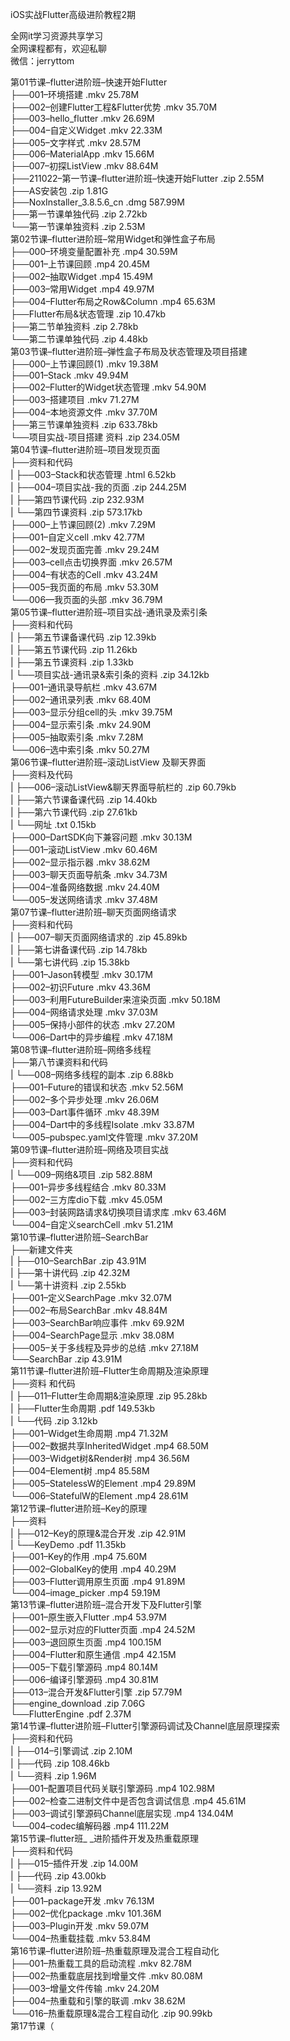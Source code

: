 iOS实战Flutter高级进阶教程2期

全网it学习资源共享学习<br>全网课程都有，欢迎私聊<br>微信：jerryttom<br>

第01节课–flutter进阶班–快速开始Flutter<br> ├──001–环境搭建 .mkv 25.78M<br> ├──002–创建Flutter工程&amp;Flutter优势 .mkv 35.70M<br> ├──003–hello_flutter .mkv 26.69M<br> ├──004–自定义Widget .mkv 22.33M<br> ├──005–文字样式 .mkv 28.57M<br> ├──006–MaterialApp .mkv 15.66M<br> ├──007–初探ListView .mkv 88.64M<br> ├──211022–第一节课–flutter进阶班–快速开始Flutter .zip 2.55M<br> ├──AS安装包 .zip 1.81G<br> ├──NoxInstaller_3.8.5.6_cn .dmg 587.99M<br> ├──第一节课单独代码 .zip 2.72kb<br> └──第一节课单独资料 .zip 2.53M<br> 第02节课–flutter进阶班–常用Widget和弹性盒子布局<br> ├──000–环境变量配置补充 .mp4 30.59M<br> ├──001–上节课回顾 .mp4 20.45M<br> ├──002–抽取Widget .mp4 15.49M<br> ├──003–常用Widget .mp4 49.97M<br> ├──004–Flutter布局之Row&amp;Column .mp4 65.63M<br> ├──Flutter布局&amp;状态管理 .zip 10.47kb<br> ├──第二节单独资料 .zip 2.78kb<br> └──第二节课单独代码 .zip 4.48kb<br> 第03节课–flutter进阶班–弹性盒子布局及状态管理及项目搭建<br> ├──000–上节课回顾(1) .mkv 19.38M<br> ├──001–Stack .mkv 49.94M<br> ├──002–Flutter的Widget状态管理 .mkv 54.90M<br> ├──003–搭建项目 .mkv 71.27M<br> ├──004–本地资源文件 .mkv 37.70M<br> ├──第三节课单独资料 .zip 633.78kb<br> └──项目实战-项目搭建 资料 .zip 234.05M<br> 第04节课–flutter进阶班–项目发现页面<br> ├──资料和代码<br> | ├──003–Stack和状态管理 .html 6.52kb<br> | ├──004–项目实战-我的页面 .zip 244.25M<br> | ├──第四节课代码 .zip 232.93M<br> | └──第四节课资料 .zip 573.17kb<br> ├──000–上节课回顾(2) .mkv 7.29M<br> ├──001–自定义cell .mkv 42.77M<br> ├──002–发现页面完善 .mkv 29.24M<br> ├──003–cell点击切换界面 .mkv 26.57M<br> ├──004–有状态的Cell .mkv 43.24M<br> ├──005–我页面的布局 .mkv 53.30M<br> └──006—我页面的头部 .mkv 36.79M<br> 第05节课–flutter进阶班–项目实战-通讯录及索引条<br> ├──资料和代码<br> | ├──第五节课备课代码 .zip 12.39kb<br> | ├──第五节课代码 .zip 11.26kb<br> | ├──第五节课资料 .zip 1.33kb<br> | └──项目实战-通讯录&amp;索引条的资料 .zip 34.12kb<br> ├──001–通讯录导航栏 .mkv 43.67M<br> ├──002–通讯录列表 .mkv 68.40M<br> ├──003–显示分组cell的头 .mkv 39.75M<br> ├──004–显示索引条 .mkv 24.90M<br> ├──005–抽取索引条 .mkv 7.28M<br> └──006–选中索引条 .mkv 50.27M<br> 第06节课–flutter进阶班–滚动ListView 及聊天界面<br> ├──资料及代码<br> | ├──006–滚动ListView&amp;聊天界面导航栏的 .zip 60.79kb<br> | ├──第六节课备课代码 .zip 14.40kb<br> | ├──第六节课代码 .zip 27.61kb<br> | └──网址 .txt 0.15kb<br> ├──000–DartSDK向下兼容问题 .mkv 30.13M<br> ├──001–滚动ListView .mkv 60.46M<br> ├──002–显示指示器 .mkv 38.62M<br> ├──003–聊天页面导航条 .mkv 34.73M<br> ├──004–准备网络数据 .mkv 24.40M<br> └──005–发送网络请求 .mkv 37.48M<br> 第07节课–flutter进阶班–聊天页面网络请求<br> ├──资料和代码<br> | ├──007–聊天页面网络请求的 .zip 45.89kb<br> | ├──第七讲备课代码 .zip 14.78kb<br> | └──第七讲代码 .zip 15.38kb<br> ├──001–Jason转模型 .mkv 30.17M<br> ├──002–初识Future .mkv 43.36M<br> ├──003–利用FutureBuilder来渲染页面 .mkv 50.18M<br> ├──004–网络请求处理 .mkv 37.03M<br> ├──005–保持小部件的状态 .mkv 27.20M<br> └──006–Dart中的异步编程 .mkv 47.18M<br> 第08节课–flutter进阶班–网络多线程<br> ├──第八节课资料和代码<br> | └──008–网络多线程的副本 .zip 6.88kb<br> ├──001–Future的错误和状态 .mkv 52.56M<br> ├──002–多个异步处理 .mkv 26.06M<br> ├──003–Dart事件循环 .mkv 48.39M<br> ├──004–Dart中的多线程Isolate .mkv 33.87M<br> └──005–pubspec.yaml文件管理 .mkv 37.20M<br> 第09节课–flutter进阶班–网络及项目实战<br> ├──资料和代码<br> | └──009–网络&amp;项目 .zip 582.88M<br> ├──001–异步多线程结合 .mkv 80.33M<br> ├──002–三方库dio下载 .mkv 45.05M<br> ├──003–封装网路请求&amp;切换项目请求库 .mkv 63.46M<br> └──004–自定义searchCell .mkv 51.21M<br> 第10节课–flutter进阶班–SearchBar<br> ├──新建文件夹<br> | ├──010–SearchBar .zip 43.91M<br> | ├──第十讲代码 .zip 42.32M<br> | └──第十讲资料 .zip 2.55kb<br> ├──001–定义SearchPage .mkv 32.07M<br> ├──002–布局SearchBar .mkv 48.84M<br> ├──003–SearchBar响应事件 .mkv 69.92M<br> ├──004–SearchPage显示 .mkv 38.08M<br> ├──005–关于多线程及异步的总结 .mkv 27.18M<br> └──SearchBar .zip 43.91M<br> 第11节课–flutter进阶班–Flutter生命周期及渲染原理<br> ├──资料 和代码<br> | ├──011–Flutter生命周期&amp;渲染原理 .zip 95.28kb<br> | ├──Flutter生命周期 .pdf 149.53kb<br> | └──代码 .zip 3.12kb<br> ├──001–Widget生命周期 .mp4 71.32M<br> ├──002–数据共享InheritedWidget .mp4 68.50M<br> ├──003–Widget树&amp;Render树 .mp4 36.56M<br> ├──004–Element树 .mp4 85.58M<br> ├──005–StatelessW的Element .mp4 29.89M<br> └──006–StatefulW的Element .mp4 28.61M<br> 第12节课–flutter进阶班–Key的原理<br> ├──资料<br> | ├──012–Key的原理&amp;混合开发 .zip 42.91M<br> | └──KeyDemo .pdf 11.35kb<br> ├──001–Key的作用 .mp4 75.60M<br> ├──002–GlobalKey的使用 .mp4 40.29M<br> ├──003–Flutter调用原生页面 .mp4 91.89M<br> └──004–image_picker .mp4 59.19M<br> 第13节课–flutter进阶班–混合开发下及Flutter引擎<br> ├──001–原生嵌入Flutter .mp4 53.97M<br> ├──002–显示对应的Flutter页面 .mp4 24.52M<br> ├──003–退回原生页面 .mp4 100.15M<br> ├──004–Flutter和原生通信 .mp4 42.15M<br> ├──005–下载引擎源码 .mp4 80.14M<br> ├──006–编译引擎源码 .mp4 30.81M<br> ├──013–混合开发&amp;Flutter引擎 .zip 57.79M<br> ├──engine_download .zip 7.06G<br> └──FlutterEngine .pdf 2.37M<br> 第14节课–flutter进阶班–Flutter引擎源码调试及Channel底层原理探索<br> ├──资料和代码<br> | ├──014–引擎调试 .zip 2.10M<br> | ├──代码 .zip 108.46kb<br> | └──资料 .zip 1.96M<br> ├──001–配置项目代码关联引擎源码 .mp4 102.98M<br> ├──002–检查二进制文件中是否包含调试信息 .mp4 45.61M<br> ├──003–调试引擎源码Channel底层实现 .mp4 134.04M<br> └──004–codec编解码器 .mp4 111.22M<br> 第15节课–flutter班_ _进阶插件开发及热重载原理<br> ├──资料和代码<br> | ├──015–插件开发 .zip 14.00M<br> | ├──代码 .zip 43.00kb<br> | └──资料 .zip 13.92M<br> ├──001–package开发 .mkv 76.13M<br> ├──002–优化package .mkv 101.36M<br> ├──003–Plugin开发 .mkv 59.07M<br> └──004–热重载挂载 .mkv 53.84M<br> 第16节课–flutter进阶班–热重载原理及混合工程自动化<br> ├──001–热重载工具的启动流程 .mkv 82.78M<br> ├──002–热重载底层找到增量文件 .mkv 80.08M<br> ├──003–增量文件传输 .mkv 24.20M<br> ├──004–热重载和引擎的联调 .mkv 38.62M<br> └──016–热重载原理&amp;混合工程自动化 .zip 90.99kb<br> 第17节课（